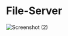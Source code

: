 # File-Server

![Screenshot (2)](https://user-images.githubusercontent.com/69627127/217632412-0126a5b9-d844-4450-8c87-3c140bdc1e37.png)
